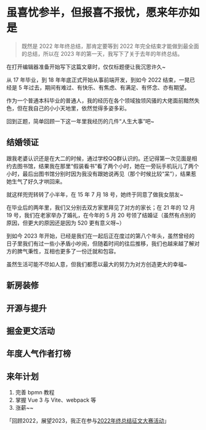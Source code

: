 # 虽喜忧参半，但报喜不报忧，愿来年亦如是

> 既然是 2022 年年终总结，那肯定要等到 2022 年完全结束才能做到最全面的总结，所以在 2023 年的第一天，我写下了关于去年的年终总结。

在打开编辑器准备开始写下这篇文章时，仅仅标题便让我沉思许久~

从 17 年毕业，到 18 年年底正式开始从事前端开发，到如今 2022 结束，一晃已经是 5 年过去，期间有难过、有快乐、有焦虑、有满足、有怀念、亦有期望。

作为一个普通本科毕业的普通人，我的经历在各个领域独领风骚的大佬面前黯然失色，但在我自己的小小天地里，依然觉得多姿多彩。

回到正题，简单回顾一下这一年里我经历的几件“人生大事”吧~

## 结婚领证

跟我老婆认识还是在大二的时候，通过学校QQ群认识的。还记得第一次见面是相约去图书馆，结果我在那里“假装看书”看了两个小时，她在一旁玩手机玩儿了两个小时，最后出图书馆分别时因为我没有跟她说再见（那个时候比较“呆”），结果惹她生气了好久才哄回来。

就这样兜兜转转了小半年，在 15 年 7 月 18 号，她终于同意了做我女朋友~

在毕业后的两年里，我们又分别去双方家里拜见了对方的家长；在 21 年的 12 月 19 号，我们在老家举办了婚礼，在今年的 5 月 20 号领了结婚证（虽然有点别的原因，但更大的原因还是因为 520 更有意义呀~）

到如今 2023 年开始，已经是我们在一起后正在度过的第八个年头，虽然曾经的日子里我们有过一些小矛盾小吵闹，但随着时间的往后推移，我们也越来越了解对方的脾气秉性，互相也更多了一份迁就和包容。

虽然生活可能不尽如人意，但我们都愿以最大的努力为对方创造更大的幸福~



## 新房装修





## 开源与提升





## 掘金更文活动





## 年度人气作者打榜





## 来年计划

1. 完善 bpmn 教程
2. 掌握 Vue 3 与 Vite、webpack 等
3. 涨薪~~



「回顾2022，展望2023，我正在参与[2022年终总结征文大赛活动](https://juejin.cn/post/7172462429929111559)」